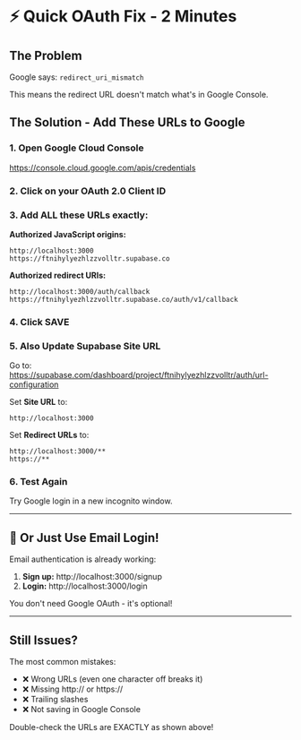 # ⚡ Quick OAuth Fix - 2 Minutes

## The Problem
Google says: `redirect_uri_mismatch` 

This means the redirect URL doesn't match what's in Google Console.

## The Solution - Add These URLs to Google

### 1. Open Google Cloud Console
https://console.cloud.google.com/apis/credentials

### 2. Click on your OAuth 2.0 Client ID

### 3. Add ALL these URLs exactly:

**Authorized JavaScript origins:**
```
http://localhost:3000
https://ftnihylyezhlzzvolltr.supabase.co
```

**Authorized redirect URIs:**
```
http://localhost:3000/auth/callback
https://ftnihylyezhlzzvolltr.supabase.co/auth/v1/callback
```

### 4. Click SAVE

### 5. Also Update Supabase Site URL

Go to: https://supabase.com/dashboard/project/ftnihylyezhlzzvolltr/auth/url-configuration

Set **Site URL** to:
```
http://localhost:3000
```

Set **Redirect URLs** to:
```
http://localhost:3000/**
https://**
```

### 6. Test Again

Try Google login in a new incognito window.

---

## 🚀 Or Just Use Email Login!

Email authentication is already working:

1. **Sign up:** http://localhost:3000/signup
2. **Login:** http://localhost:3000/login

You don't need Google OAuth - it's optional!

---

## Still Issues?

The most common mistakes:
- ❌ Wrong URLs (even one character off breaks it)
- ❌ Missing http:// or https://
- ❌ Trailing slashes
- ❌ Not saving in Google Console

Double-check the URLs are EXACTLY as shown above!

